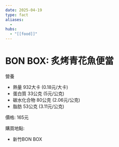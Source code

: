 ```yaml
---
date: 2025-04-19
type: fact
aliases:
  -
hubs:
  - "[[food]]"
---
```


# BON BOX: 炙烤青花魚便當

營養
- 熱量 932大卡 (0.18元/大卡)
- 蛋白質 33公克 (5元/公克)
- 碳水化合物 80公克 (2.06元/公克)
- 脂肪 53公克 (3.11元/公克)

價格: 165元

購買地點:
- 新竹BON BOX

